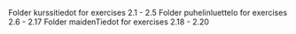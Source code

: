 Folder kurssitiedot for exercises 2.1 - 2.5
Folder puhelinluettelo for exercises 2.6 - 2.17
Folder maidenTiedot for exercises 2.18 - 2.20
